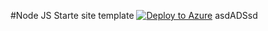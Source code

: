 #Node JS Starte site template [![Deploy to Azure](http://azuredeploy.net/deploybutton.png)](https://azuredeploy.net/)
asdADSsd
